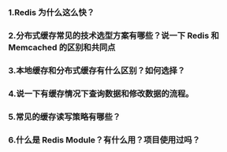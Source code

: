 ### 1.Redis 为什么这么快？

### 2.分布式缓存常⻅的技术选型⽅案有哪些？说⼀下 Redis 和 Memcached 的区别和共同点

### 3.本地缓存和分布式缓存有什么区别？如何选择？

### 4.说⼀下有缓存情况下查询数据和修改数据的流程。

### 5.常⻅的缓存读写策略有哪些？

### 6.什么是 Redis Module？有什么⽤？项⽬使⽤过吗？